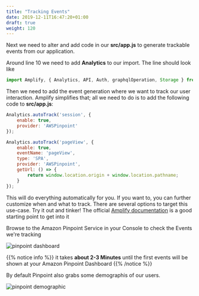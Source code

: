 ```yaml
---
title: "Tracking Events"
date: 2019-12-11T16:47:20+01:00
draft: true
weight: 120
---
```

Next we need to alter and add code in our **src/app.js** to generate trackable events from our application. 

Around line 10 we need to add **Analytics** to our import. The line should look like 

```javascript
import Amplify, { Analytics, API, Auth, graphqlOperation, Storage } from 'aws-amplify';
```

Then we need to add the event generation where we want to track our user interaction. 
Amplify simplifies that; all we need to do is to add the following code to **src/app.js**:  

```javascript
Analytics.autoTrack('session', {
    enable: true,
    provider: 'AWSPinpoint'
});

Analytics.autoTrack('pageView', {
    enable: true,
    eventName: 'pageView',
    type: 'SPA',
    provider: 'AWSPinpoint',
    getUrl: () => {
        return window.location.origin + window.location.pathname;
    }
});
```

This will do everything automatically for you. If you want to, you can further customize when and what to track. There are several options to target this use-case. Try it out and tinker! The official [Amplify documentation](https://aws-amplify.github.io/docs/js/analytics) is a good starting point to get into it

Browse to the Amazon Pinpoint Service in your Console to check the Events we're tracking

![pinpoint dashboard](/images/pinpoint_dashboard.png)

{{% notice info %}}
it takes **about 2-3 Minutes** until the first events will be shown at your Amazon Pinpoint Dashboard
{{% /notice %}}

By default Pinpoint also grabs some demographis of our users.

![pinpoint demographic](/images/pinpoint_demographics.png)
